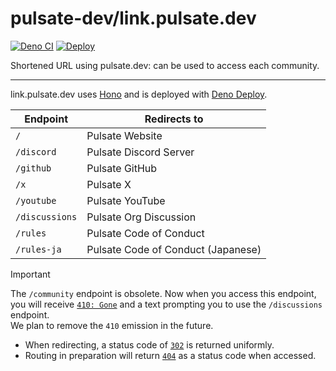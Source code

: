 # pulsate-dev/link.pulsate.dev

[![Deno CI](https://github.com/pulsate-dev/link.pulsate.dev/actions/workflows/deno.yaml/badge.svg)](https://github.com/pulsate-dev/link.pulsate.dev/actions/workflows/deno.yaml)
[![Deploy](https://github.com/pulsate-dev/link.pulsate.dev/actions/workflows/deploy.yml/badge.svg)](https://github.com/pulsate-dev/link.pulsate.dev/actions/workflows/deploy.yml)

Shortened URL using pulsate.dev: can be used to access each community.

---

link.pulsate.dev uses [Hono](https://github.com/honojs/hono) and is deployed
with [Deno Deploy](https://deno.com/deploy).

| Endpoint       | Redirects to                       |
| -------------- | ---------------------------------- |
| `/`            | Pulsate Website                    |
| `/discord`     | Pulsate Discord Server             |
| `/github`      | Pulsate GitHub                     |
| `/x`           | Pulsate X                          |
| `/youtube`     | Pulsate YouTube                    |
| `/discussions` | Pulsate Org Discussion             |
| `/rules`       | Pulsate Code of Conduct            |
| `/rules-ja`    | Pulsate Code of Conduct (Japanese) |

> [!IMPORTANT]
>
> The `/community` endpoint is obsolete. Now when you access this endpoint, you
> will receive
> [`410: Gone`](https://developer.mozilla.org/ja/docs/Web/HTTP/Status/410) and a
> text prompting you to use the `/discussions` endpoint.\
> We plan to remove the `410` emission in the future.

- When redirecting, a status code of
  [`302`](https://developer.mozilla.org/ja/docs/Web/HTTP/Status/302) is returned
  uniformly.
- Routing in preparation will return
  [`404`](https://developer.mozilla.org/ja/docs/Web/HTTP/Status/404) as a status
  code when accessed.
